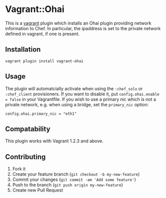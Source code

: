 # Vagrant::Ohai

This is a [vagrant](http://vagrantup.com) plugin which installs an Ohai plugin providing network information to Chef.
In particular, the ipaddress is set to the private network defined in vagrant, if one is present.

## Installation

    vagrant plugin install vagrant-ohai


## Usage

The plugin will automatcially activate when using the `:chef_solo` or `:chef_client` provisioners. If you want to disable it, put `config.ohai.enable = false` in your Vagrantfile.
If you wish to use a primary nic which is not a private network, e.g. when using a bridge, set the `primary_nic` option:

    config.ohai.primary_nic = "eth1"

## Compatability

This plugin works with Vagrant 1.2.3 and above.

## Contributing

1. Fork it
2. Create your feature branch (`git checkout -b my-new-feature`)
3. Commit your changes (`git commit -am 'Add some feature'`)
4. Push to the branch (`git push origin my-new-feature`)
5. Create new Pull Request
